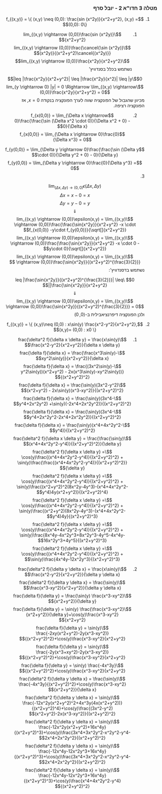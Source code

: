 <style>
    html {
        direction: rtl;
    }
    eqn, table, .katex {
        direction: ltr;
    }
</style>

### מטלה 3 חדו"א 2 - יובל סרף
1.
    $$f_{(x,y)} = \{ (x,y) \neq (0,0): \frac{sin (x^2y)}{x^2+y^2}, (x,y) = (0,0): 0\}$$

    1. $$\lim_{(x,y) \rightarrow (0,0)}\frac{sin (x^2y)}{x^2+y^2}$$
    $$\lim_{(x,y) \rightarrow (0,0)}\frac{\cancel{\sin (x^2y)}(x^2y)}{(x^2+y^2)\cancel{(x^2y)}}$$
    $$\lim_{(x,y) \rightarrow (0,0)}\frac{x^2y}{x^2+y^2}$$
    נשתמש בכלל בסנדוויץ'

    $$0\leq |\frac{x^2y}{x^2+y^2}| \leq |\frac{x^2y}{x^2}| \leq |y|$$
    $$\lim_{y \rightarrow 0} |y| = 0 \Rightarrow \lim_{(x,y) \rightarrow (0,0)}\frac{x^2y}{x^2+y^2} = 0$$
    מכיוון שהגבול של הפונקציה שווה לערך הפונקציה בנקודה $x=0$, אז הפונקציה רציפה.

    2. $$f_{x(0,0)} = \lim_{\Delta x \rightarrow 0}\frac{\frac{\sin (\Delta x^2 \cdot 0)}{\Delta x^2 + 0} - 0}{\Delta x}$$
    $$f_{x(0,0)} = \lim_{\Delta x \rightarrow 0}\frac{0}{\Delta x^3} = 0$$

    $$f_{y(0,0)} = \lim_{\Delta y \rightarrow 0}\frac{\frac{\sin (\Delta y \cdot 0)}{\Delta y^2 + 0} - 0}{\Delta y}$$
    $$f_{y(0,0)} = \lim_{\Delta y \rightarrow 0}\frac{0}{\Delta y^3} = 0$$
    3. 


    $$\lim_{(\Delta x,\Delta y) \rightarrow (0,0)}\epsilon(\Delta x,\Delta y)$$
    $$\Delta x = x- 0 = x$$
    $$\Delta y = y- 0 = y$$
    $$\Downarrow$$
    $$\lim_{(x,y) \rightarrow (0,0)}\epsilon(x,y) = \lim_{(x,y) \rightarrow (0,0)}\frac{\frac{\sin{x^2y}}{x^2+y^2} -x \cdot f_{x(0,0)} -y\cdot f_{y(0,0)}}{\sqrt[]{x^2+y^2}}$$
    $$\lim_{(x,y) \rightarrow (0,0)}\epsilon(x,y) = \lim_{(x,y) \rightarrow (0,0)}\frac{\frac{\sin{x^2y}}{x^2+y^2} -x \cdot 0 -y\cdot 0}{\sqrt[]{x^2+y^2}}$$
    $$\lim_{(x,y) \rightarrow (0,0)}\epsilon(x,y) = \lim_{(x,y) \rightarrow (0,0)}\frac{\sin{x^2y}}{(x^2+y^2)^{\frac{3}{2}}} $$
    נשתמש בדסנדוויץ':  

    $$0 \leq |\frac{\sin{x^2y}}{(x^2+y^2)^{\frac{3}{2}}}| \leq |\frac{\sin{x^2y}}{x^2+y^2}|$$
    $$\Downarrow$$
    $$\lim_{(x,y) \rightarrow (0,0)}\epsilon(x,y) = \lim_{(x,y) \rightarrow (0,0)}\frac{\sin{x^2y}}{(x^2+y^2)^{\frac{3}{2}}}  = 0$$
    ולכן הפונקציה דיפרנציאבילית ב-$(0,0)$
2.
    $$f_{(x,y)} = \{ (x,y)\neq (0,0) : x\sin(y) \frac{x^2-y^2}{x^2+y^2}, (x,y)= (0,0) : x0 \}$$
    1. $$\frac{\delta^2 f}{\delta x \delta y} = \frac{x\sin(y) \frac{x^2-y^2}{x^2+y^2}}{\delta x \delta y}$$
    $$\frac{\delta f}{\delta x} = \frac{\frac{x^3\sin(y)-xy^2\sin(y)}{x^2+y^2}}{\delta x}$$
    $$\frac{\delta f}{\delta x} = \frac{(3x^2\sin(y)-y^2\sin(y))(x^2+y^2) - 2x(x^3\sin(y)-xy^2\sin(y))}{(x^2+y^2)^2}$$
    $$\frac{\delta f}{\delta x} = \frac{\sin(y)(3x^2-y^2)(x^2+y^2) - 2x\sin(y)(x^3-xy^2)}{(x^2+y^2)^2}$$
    $$\frac{\delta f}{\delta x} = \frac{\sin(y)(3x^4-y^4+2x^2y^2) +\sin(y)(-2x^4+2x^2y^2)}{(x^2+y^2)^2}$$
    $$\frac{\delta f}{\delta x} = \frac{\sin(y)(3x^4-y^4+2x^2y^2-2x^4+2x^2y^2)}{(x^2+y^2)^2}$$
    $$\frac{\delta f}{\delta x} = \frac{\sin(y)(x^4+4x^2y^2-y^4)}{(x^2+y^2)^2}$$
    $$\frac{\delta^2 f}{\delta x \delta y} = \frac{\frac{\sin(y)(x^4+4x^2y^2-y^4)}{(x^2+y^2)^2}}{\delta y}$$
    $$\frac{\delta^2 f}{\delta x \delta y} = \cos(y)\frac{(x^4+4x^2y^2-y^4)}{(x^2+y^2)^2} + \sin(y)\frac{\frac{(x^4+4x^2y^2-y^4)}{(x^2+y^2)^2}}{\delta y}$$
    $$\frac{\delta^2 f}{\delta x \delta y} = \cos(y)\frac{(x^4+4x^2y^2-y^4)}{(x^2+y^2)^2} + \sin(y)\frac{(x^2+y^2)^2(8x^2y-4y^3)-(x^4+4x^2y^2-y^4)4y(x^2+y^2)}{(x^2+y^2)^4}$$
    $$\frac{\delta^2 f}{\delta x \delta y} = \cos(y)\frac{(x^4+4x^2y^2-y^4)}{(x^2+y^2)^2} + \sin(y)\frac{(x^2+y^2)(8x^2y-4y^3)-(x^4+4x^2y^2-y^4)4y}{(x^2+y^2)^3}$$
    $$\frac{\delta^2 f}{\delta x \delta y} = \cos(y)\frac{(x^4+4x^2y^2-y^4)}{(x^2+y^2)^2} + \sin(y)\frac{8x^4y-4x^2y^3+8x^2y^3-4y^5-4x^4y-16x^2y^3+4y^5}{(x^2+y^2)^3}$$
    $$\frac{\delta^2 f}{\delta x \delta y} = \cos(y)\frac{(x^4+4x^2y^2-y^4)}{(x^2+y^2)^2} + \sin(y)\frac{4x^4y-12x^2y^3}{(x^2+y^2)^3}$$

    2. $$\frac{\delta^2 f}{\delta y \delta x} = \frac{x\sin(y) \frac{x^2-y^2}{x^2+y^2}}{\delta y \delta x}$$
    $$\frac{\delta^2 f}{\delta y \delta x} = \frac{\sin(y) \frac{x^3-xy^2}{x^2+y^2}}{\delta y \delta x}$$
    $$\frac{\delta f}{\delta y} = \frac{\sin(y) \frac{x^3-xy^2}{x^2+y^2}}{\delta y}$$
    $$\frac{\delta f}{\delta y} = \sin(y) \frac{\frac{x^3-xy^2}{x^2+y^2}}{\delta y}+\cos(y)\frac{x^3-xy^2}{x^2+y^2}$$
    $$\frac{\delta f}{\delta y} = \sin(y) \frac{-2xy(x^2+y^2)-2y(x^3-xy^2)}{(x^2+y^2)^2}+\cos(y)\frac{x^3-xy^2}{x^2+y^2}$$
    $$\frac{\delta f}{\delta y} = \sin(y) \frac{-2y(x^3+xy^2)-2y(x^3-xy^2)}{(x^2+y^2)^2}+\cos(y)\frac{x^3-xy^2}{x^2+y^2}$$
    $$\frac{\delta f}{\delta y} = \sin(y) \frac{-4x^3y}{(x^2+y^2)^2}+\cos(y)\frac{x^3-xy^2}{x^2+y^2}$$
    $$\frac{\delta^2 f}{\delta y \delta x} = \frac{\sin(y) \frac{-4x^3y}{(x^2+y^2)^2}+\cos(y)\frac{x^3-xy^2}{x^2+y^2}}{\delta x}$$
    $$\frac{\delta^2 f}{\delta y \delta x} = \sin(y) \frac{-12x^2y(x^2+y^2)^2+4x^3y(4x(x^2+y^2))}{(x^2+y^2)^4}+\cos(y)\frac{(3x^2-y^2)(x^2+y^2)-2x(x^3-xy^2)}{(x^2+y^2)^2}$$
    $$\frac{\delta^2 f}{\delta y \delta x} = \sin(y) \frac{-12x^2y(x^2+y^2)+16x^4y}{(x^2+y^2)^3}+\cos(y)\frac{3x^4+3x^2y^2-x^2y^2-y^4-2x^4+2x^2y^2}{(x^2+y^2)^2}$$
    $$\frac{\delta^2 f}{\delta y \delta x} = \sin(y) \frac{-12x^4y-12x^2y^3+16x^4y}{(x^2+y^2)^3}+\cos(y)\frac{3x^4+3x^2y^2-x^2y^2-y^4-2x^4+2x^2y^2}{(x^2+y^2)^2}$$
    $$\frac{\delta^2 f}{\delta y \delta x} = \sin(y) \frac{-12x^4y-12x^2y^3+16x^4y}{(x^2+y^2)^3}+\cos(y)\frac{x^4+4x^2y^2-y^4}{(x^2+y^2)^2}$$